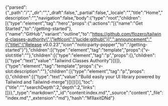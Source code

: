 {"parsed":{"_path":"/","_dir":"","_draft":false,"_partial":false,"_locale":"","title":"Home","description":"","navigation":false,"body":{"type":"root","children":[{"type":"element","tag":"hero","props":{":actions":"[{\"name\":\"Get Started\",\"to\":\"/getting-started\"},{\"name\":\"GitHub\",\"variant\":\"outline\",\"to\":\"https://github.com/flozero/tailwind-classes-authority\",\"leftIcon\":\"lucide:github\"}]",":announcement":"{\"title\":\"Release v0.0.23\",\"icon\":\"noto:party-popper\",\"to\":\"/getting-started\"}"},"children":[{"type":"element","tag":"template","props":{"v-slot:title":""},"children":[{"type":"element","tag":"p","props":{},"children":[{"type":"text","value":"Tailwind Classes Authority"}]}]},{"type":"element","tag":"template","props":{"v-slot:description":""},"children":[{"type":"element","tag":"p","props":{},"children":[{"type":"text","value":"Build easily your UI library powered by Tailwind and Tailwind-merge"}]}]}]}],"toc":{"title":"","searchDepth":2,"depth":2,"links":[]}},"_type":"markdown","_id":"content:index.md","_source":"content","_file":"index.md","_extension":"md"},"hash":"M1IaxitDNd"}